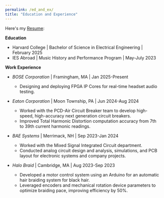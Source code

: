 ```yaml
---
permalink: /ed_and_ex/
title: "Education and Experience"
---
```


Here's my [Resume](resume.pdf):

**Education**
- Harvard College | Bachelor of Science in Electrical Engineering | February 2025
- IES Abroad | Music History and Performance Program | May-July 2023

**Work Experience**
- *BOSE Corporation* | Framingham, MA | Jan 2025-Present
  - Designing and deploying FPGA IP Cores for real-time headset audio testing.
  
- *Eaton Corporation* | Moon Township, PA | Jun 2024-Aug 2024
  - Worked with the PCD-Air Circuit Breaker team to develop high-speed, high-accuracy next generation circuit breakers.
  - Improved Total Harmonic Distortion computation accuracy from 7th to 39th current harmonic readings.

- *BAE Systems* | Merrimack, NH | Sep 2023-Jan 2024
  - Worked with the Mixed Signal Integrated Circuit department.
  - Conducted analog circuit design and analysis, simulations, and PCB layout for electronic systems and company projects.
  
- *Halo Braid* | Cambridge, MA | Aug 2023-Sep 2023
  - Developed a motor control system using an Arduino for an automatic hair braiding system for black hair.
  - Leveraged encoders and mechanical rotation device parameters to optimize braiding pace, improving efficiency by 50%.

